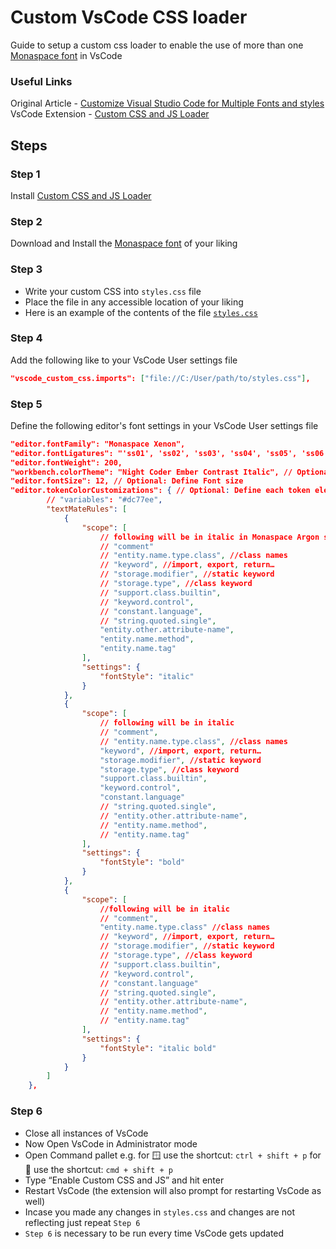 # Custom VsCode CSS loader

Guide to setup a custom css loader to enable the use of more than one [Monaspace font][1] in VsCode

### Useful Links

Original Article - [Customize Visual Studio Code for Multiple Fonts and styles](https://razvanpredescu.medium.com/customize-visual-studio-code-for-multiple-fonts-and-styles-96f83562af58)  
VsCode Extension - [Custom CSS and JS Loader][2]

## Steps

### Step 1

Install [Custom CSS and JS Loader][2]

### Step 2

Download and Install the [Monaspace font][1] of your liking

### Step 3

-   Write your custom CSS into `styles.css` file
-   Place the file in any accessible location of your liking
-   Here is an example of the contents of the file [`styles.css`](styles.css)

### Step 4

Add the following like to your VsCode User settings file

```json
"vscode_custom_css.imports": ["file://C:/User/path/to/styles.css"],

```

### Step 5

Define the following editor's font settings in your VsCode User settings file

```json
"editor.fontFamily": "Monaspace Xenon",
"editor.fontLigatures": "'ss01', 'ss02', 'ss03', 'ss04', 'ss05', 'ss06', 'ss07', 'ss08', 'calt', 'dlig'", // For Monaspace fonts
"editor.fontWeight": 200,
"workbench.colorTheme": "Night Coder Ember Contrast Italic", // Optional: Theme of your choosing
"editor.fontSize": 12, // Optional: Define Font size
"editor.tokenColorCustomizations": { // Optional: Define each token elements font style and color
		// "variables": "#dc77ee",
		"textMateRules": [
			{
				"scope": [
					// following will be in italic in Monaspace Argon style
					// "comment"
					// "entity.name.type.class", //class names
					// "keyword", //import, export, return…
					// "storage.modifier", //static keyword
					// "storage.type", //class keyword
					// "support.class.builtin",
					// "keyword.control",
					// "constant.language",
					// "string.quoted.single",
					"entity.other.attribute-name",
					"entity.name.method",
					"entity.name.tag"
				],
				"settings": {
					"fontStyle": "italic"
				}
			},
			{
				"scope": [
					// following will be in italic
					// "comment",
					// "entity.name.type.class", //class names
					"keyword", //import, export, return…
					"storage.modifier", //static keyword
					"storage.type", //class keyword
					"support.class.builtin",
					"keyword.control",
					"constant.language"
					// "string.quoted.single",
					// "entity.other.attribute-name",
					// "entity.name.method",
					// "entity.name.tag"
				],
				"settings": {
					"fontStyle": "bold"
				}
			},
			{
				"scope": [
					//following will be in italic
					// "comment",
					"entity.name.type.class" //class names
					// "keyword", //import, export, return…
					// "storage.modifier", //static keyword
					// "storage.type", //class keyword
					// "support.class.builtin",
					// "keyword.control",
					// "constant.language"
					// "string.quoted.single",
					// "entity.other.attribute-name",
					// "entity.name.method",
					// "entity.name.tag"
				],
				"settings": {
					"fontStyle": "italic bold"
				}
			}
		]
	},

```

### Step 6

-   Close all instances of VsCode
-   Now Open VsCode in Administrator mode
-   Open Command pallet e.g. for 🪟 use the shortcut: `ctrl + shift + p` for 🍎 use the shortcut: `cmd + shift + p`
-   Type “Enable Custom CSS and JS” and hit enter
-   Restart VsCode (the extension will also prompt for restarting VsCode as well)
-   Incase you made any changes in `styles.css` and changes are not reflecting just repeat `Step 6`
-   `Step 6` is necessary to be run every time VsCode gets updated

[1]: https://github.com/githubnext/monaspace#monaspace
[2]: https://marketplace.visualstudio.com/items?itemName=be5invis.vscode-custom-css
